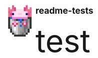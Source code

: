 
# readme-tests <img src="test-swmimng.svg" style="width: 100px; height: 100px;" align="left"/>

<div style="font-size: 100px;">
  test
</div>
